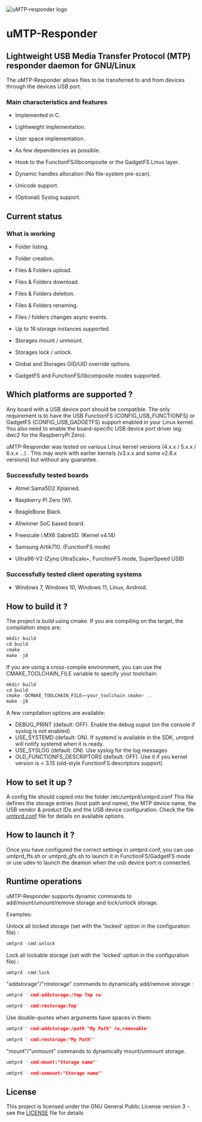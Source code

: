 ![uMTP-responder logo](https://raw.githubusercontent.com/viveris/uMTP-Responder/master/img/umtp-128h.png
)

# uMTP-Responder

## Lightweight USB Media Transfer Protocol (MTP) responder daemon for GNU/Linux

The uMTP-Responder allows files to be transferred to and from devices through the devices USB port.

### Main characteristics and features

- Implemented in C.

- Lightweight implementation.

- User space implementation.

- As few dependencies as possible.

- Hook to the FunctionFS/libcomposite or the GadgetFS Linux layer.

- Dynamic handles allocation (No file-system pre-scan).

- Unicode support.

- (Optional) Syslog support.

## Current status

### What is working

- Folder listing.

- Folder creation.

- Files & Folders upload.

- Files & Folders download.

- Files & Folders deletion.

- Files & Folders renaming.

- Files / folders changes async events.

- Up to 16 storage instances supported.

- Storages mount / unmount.

- Storages lock / unlock.

- Global and Storages GID/UID override options.

- GadgetFS and FunctionFS/libcomposite modes supported.

## Which platforms are supported ?

Any board with a USB device port should be compatible. The only requirement is to have the USB FunctionFS (CONFIG_USB_FUNCTIONFS) or GadgetFS (CONFIG_USB_GADGETFS) support enabled in your Linux kernel.
You also need to enable the board-specific USB device port driver (eg. dwc2 for the RaspberryPi Zero).

uMTP-Responder was tested on various Linux kernel versions (4.x.x / 5.x.x / 6.x.x ...) .
This may work with earlier kernels (v3.x.x and some v2.6.x versions) but without any guarantee.

### Successfully tested boards

- Atmel Sama5D2 Xplained.

- Raspberry PI Zero (W).

- BeagleBone Black.

- Allwinner SoC based board.

- Freescale i.MX6 SabreSD. (Kernel v4.14)

- Samsung Artik710. (FunctionFS mode)

- Ultra96-V2 (Zynq UltraScale+, FunctionFS mode, SuperSpeed USB)

### Successfully tested client operating systems

- Windows 7, Windows 10, Windows 11, Linux, Android.

## How to build it ?

The project is build using cmake.
If you are compiling on the target, the compilation steps are:
```c
mkdir build
cd build
cmake ..
make -j8
```

If you are using a cross-compile environment, you can use the CMAKE_TOOLCHAIN_FILE variable to specify your toolchain:
```c
mkdir build
cd build
cmake -DCMAKE_TOOLCHAIN_FILE=<your_toolchain.cmake> ..
make -j8
```

A few compilation options are available:
- DEBUG_PRINT (default: OFF). Enable the debug ouput (on the console if syslog is not enabled)
- USE_SYSTEMD (default: ON). If systemd is available in the SDK, umtprd will notify systemd when it is ready.
- USE_SYSLOG (default: ON). Use syslog for the log messages
- OLD_FUNCTIONFS_DESCRIPTORS (default: OFF). Use it if you kernel version is < 3.15 (old-style FunctionFS descriptors support)


## How to set it up ?

A config file should copied into the folder /etc/umtprd/umtprd.conf
This file defines the storage entries (host path and name), the MTP device name, the USB vendor & product IDs and the USB device configuration.
Check the file [umtprd.conf](conf/umtprd.conf) file for details on available options.

## How to launch it ?

Once you have configured the correct settings in umtprd.conf, you can use umtprd_ffs.sh or umtprd_gfs.sh to launch it in FunctionFS/GadgetFS mode or use udev to launch the deamon when the usb device port is connected.

## Runtime operations

uMTP-Responder supports dynamic commands to add/mount/umount/remove storage and lock/unlock storage.

Examples:

Unlock all locked storage (set with the 'locked' option in the configuration file) :

```c
umtprd -cmd:unlock
```

Lock all lockable storage (set with the 'locked' option in the configuration file) :

```c
umtprd -cmd:lock
```

"addstorage"/"rmstorage" commands to dynamically add/remove storage :

```c
umtprd '-cmd:addstorage:/tmp Tmp rw'
```

```c
umtprd '-cmd:rmstorage:Tmp'
```

Use double-quotes when arguments have spaces in them:

```c
umtprd '-cmd:addstorage:/path "My Path" rw,removable'
```

```c
umtprd '-cmd:rmstorage:"My Path"'
```

"mount"/"unmount" commands to dynamically mount/unmount storage.

```c
umtprd '-cmd:mount:"Storage name"'
```

```c
umtprd '-cmd:unmount:"Storage name"'
```

## License

This project is licensed under the GNU General Public License version 3 - see the [LICENSE](LICENSE) file for details
